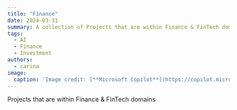 ```yaml
---
title: "Finance"
date: 2024-03-31
summary: A collection of Projects that are within Finance & FinTech domains
tags: 
  - AI
  - Finance
  - Investment
authors:
  - carina
image:
  caption: 'Image credit: [**Microsoft Copilot**](https://copilot.microsoft.com/)'
---
```


Projects that are within Finance & FinTech domains
